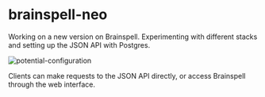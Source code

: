# brainspell-neo
Working on a new version on Brainspell. Experimenting with different stacks and setting up the JSON API with Postgres.

![potential-configuration](https://cloud.githubusercontent.com/assets/7029855/19992170/d2a514dc-a1f8-11e6-94bc-f26eb1c4840d.png)

Clients can make requests to the JSON API directly, or access Brainspell through the web interface.
